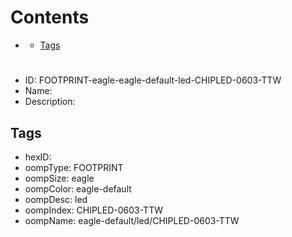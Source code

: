 



Contents
========

* [](#)
	* [Tags](#tags)

# 

- ID: FOOTPRINT-eagle-eagle-default-led-CHIPLED-0603-TTW
- Name: 
- Description: 

## Tags

- hexID: 
- oompType: FOOTPRINT
- oompSize: eagle
- oompColor: eagle-default
- oompDesc: led
- oompIndex: CHIPLED-0603-TTW
- oompName: eagle-default/led/CHIPLED-0603-TTW
